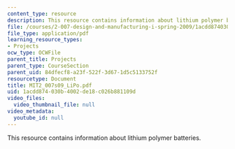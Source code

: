 ```yaml
---
content_type: resource
description: This resource contains information about lithium polymer batteries.
file: /courses/2-007-design-and-manufacturing-i-spring-2009/1acdd874030b4002de18c026b881109d_MIT2_007s09_LiPo.pdf
file_type: application/pdf
learning_resource_types:
- Projects
ocw_type: OCWFile
parent_title: Projects
parent_type: CourseSection
parent_uid: 84dfecf8-a23f-522f-3d67-1d5c5133752f
resourcetype: Document
title: MIT2_007s09_LiPo.pdf
uid: 1acdd874-030b-4002-de18-c026b881109d
video_files:
  video_thumbnail_file: null
video_metadata:
  youtube_id: null
---
```

This resource contains information about lithium polymer batteries.

